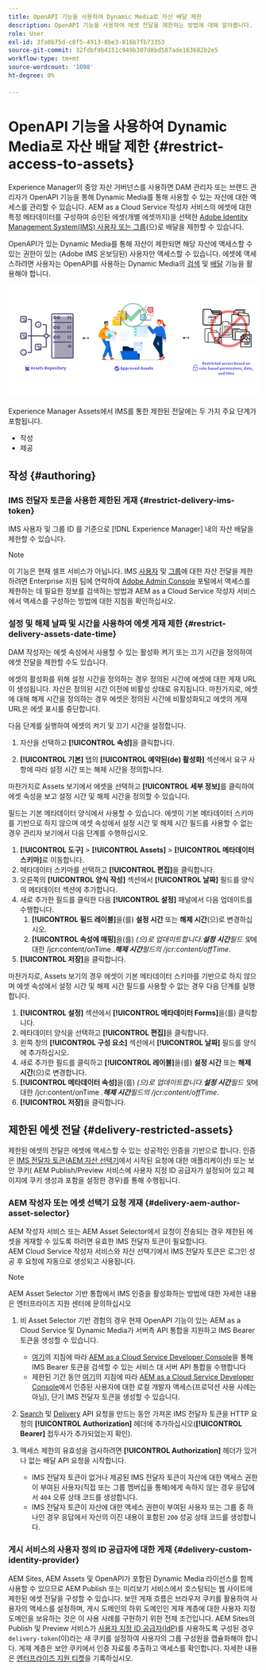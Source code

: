 ```yaml
---
title: OpenAPI 기능을 사용하여 Dynamic Media로 자산 배달 제한
description: OpenAPI 기능을 사용하여 에셋 전달을 제한하는 방법에 대해 알아봅니다.
role: User
exl-id: 3fa0b75d-c8f5-4913-8be3-816b7fb73353
source-git-commit: 32fdbf9b4151c949b307d8bd587ade163682b2e5
workflow-type: tm+mt
source-wordcount: '1098'
ht-degree: 0%

---
```


# OpenAPI 기능을 사용하여 Dynamic Media로 자산 배달 제한 {#restrict-access-to-assets}

Experience Manager의 중앙 자산 거버넌스를 사용하면 DAM 관리자 또는 브랜드 관리자가 OpenAPI 기능을 통해 Dynamic Media를 통해 사용할 수 있는 자산에 대한 액세스를 관리할 수 있습니다. AEM as a Cloud Service 작성자 서비스의 에셋에 대한 특정 메타데이터를 구성하여 승인된 에셋(개별 에셋까지)을 선택한 [Adobe Identity Management System(IMS) 사용자 또는 그룹](https://helpx.adobe.com/in/enterprise/using/users.html#user-mgt-strategy)&#x200B;(으)로 배달을 제한할 수 있습니다.

OpenAPI가 있는 Dynamic Media를 통해 자산이 제한되면 해당 자산에 액세스할 수 있는 권한이 있는 (Adobe IMS 온보딩된) 사용자만 액세스할 수 있습니다. 에셋에 액세스하려면 사용자는 OpenAPI를 사용하는 Dynamic Media의 [검색](search-assets-api.md) 및 [배달](deliver-assets-apis.md) 기능을 활용해야 합니다.

![자산에 대한 액세스 제한](/help/assets/assets/restricted-access.png)

Experience Manager Assets에서 IMS를 통한 제한된 전달에는 두 가지 주요 단계가 포함됩니다.

* 작성
* 제공

## 작성 {#authoring}

### IMS 전달자 토큰을 사용한 제한된 게재 {#restrict-delivery-ims-token}

IMS 사용자 및 그룹 ID 를 기준으로 [!DNL Experience Manager] 내의 자산 배달을 제한할 수 있습니다.

>[!NOTE]
>
> 이 기능은 현재 셀프 서비스가 아닙니다. IMS [사용자](https://helpx.adobe.com/in/enterprise/using/manage-directory-users.html) 및 [그룹](https://helpx.adobe.com/in/enterprise/using/user-groups.html)에 대한 자산 전달을 제한하려면 Enterprise 지원 팀에 연락하여 [Adobe Admin Console](https://adminconsole.adobe.com/) 포털에서 액세스를 제한하는 데 필요한 정보를 검색하는 방법과 AEM as a Cloud Service 작성자 서비스에서 액세스를 구성하는 방법에 대한 지침을 확인하십시오.

### 설정 및 해제 날짜 및 시간을 사용하여 에셋 게재 제한 {#restrict-delivery-assets-date-time}

DAM 작성자는 에셋 속성에서 사용할 수 있는 활성화 켜기 또는 끄기 시간을 정의하여 에셋 전달을 제한할 수도 있습니다.

에셋의 활성화를 위해 설정 시간을 정의하는 경우 정의된 시간에 에셋에 대한 게재 URL이 생성됩니다. 자산은 정의된 시간 이전에 비활성 상태로 유지됩니다. 마찬가지로, 에셋에 대해 해제 시간을 정의하는 경우 에셋은 정의된 시간에 비활성화되고 에셋의 게재 URL은 에셋 표시를 중단합니다.

다음 단계를 실행하여 에셋의 켜기 및 끄기 시간을 설정합니다.

1. 자산을 선택하고 **[!UICONTROL 속성]**&#x200B;을 클릭합니다.

1. **[!UICONTROL 기본]** 탭의 **[!UICONTROL 예약된(de) 활성화]** 섹션에서 요구 사항에 따라 설정 시간 또는 해제 시간을 정의합니다.

마찬가지로 Assets 보기에서 에셋을 선택하고 **[!UICONTROL 세부 정보]**&#x200B;를 클릭하여 에셋 속성을 보고 설정 시간 및 해제 시간을 정의할 수 있습니다.

필드는 기본 메타데이터 양식에서 사용할 수 있습니다. 에셋이 기본 메타데이터 스키마를 기반으로 하지 않으며 에셋 속성에서 설정 시간 및 해제 시간 필드를 사용할 수 없는 경우 관리자 보기에서 다음 단계를 수행하십시오.

1. **[!UICONTROL 도구]** > **[!UICONTROL Assets]** > **[!UICONTROL 메타데이터 스키마]**&#x200B;로 이동합니다.
1. 메타데이터 스키마를 선택하고 **[!UICONTROL 편집]**&#x200B;을 클릭합니다.
1. 오른쪽의 **[!UICONTROL 양식 작성]** 섹션에서 **[!UICONTROL 날짜]** 필드를 양식의 메타데이터 섹션에 추가합니다.
1. 새로 추가한 필드를 클릭한 다음 **[!UICONTROL 설정]** 패널에서 다음 업데이트를 수행합니다.
   1. **[!UICONTROL 필드 레이블]**&#x200B;을(를) **설정 시간** 또는 **해제 시간**(으)로 변경하십시오.
   1. **[!UICONTROL 속성에 매핑]**&#x200B;을(를) _(으)로 업데이트합니다.**설정 시간**&#x200B;필드 및_&#x200B;에 대한 /jcr:content/onTime _.**해제 시간**&#x200B;필드의 /jcr:content/offTime_.
1. **[!UICONTROL 저장]**&#x200B;을 클릭합니다.

마찬가지로, Assets 보기의 경우 에셋이 기본 메타데이터 스키마를 기반으로 하지 않으며 에셋 속성에서 설정 시간 및 해제 시간 필드를 사용할 수 없는 경우 다음 단계를 실행합니다.

1. **[!UICONTROL 설정]** 섹션에서 **[!UICONTROL 메타데이터 Forms]**&#x200B;을(를) 클릭합니다.
1. 메타데이터 양식을 선택하고 **[!UICONTROL 편집]**&#x200B;을 클릭합니다.
1. 왼쪽 창의 **[!UICONTROL 구성 요소]** 섹션에서 **[!UICONTROL 날짜]** 필드를 양식에 추가하십시오.
1. 새로 추가한 필드를 클릭하고 **[!UICONTROL 레이블]**&#x200B;을(를) **설정 시간** 또는 **해제 시간**(으)로 변경합니다.
1. **[!UICONTROL 메타데이터 속성]**&#x200B;을(를) _(으)로 업데이트합니다.**설정 시간**&#x200B;필드 및_&#x200B;에 대한 /jcr:content/onTime _.**해제 시간**&#x200B;필드의 /jcr:content/offTime_.
1. **[!UICONTROL 저장]**&#x200B;을 클릭합니다.



## 제한된 에셋 전달 {#delivery-restricted-assets}

제한된 에셋의 전달은 에셋에 액세스할 수 있는 성공적인 인증을 기반으로 합니다. 인증은 [IMS 전달자 토큰](https://developer.adobe.com/developer-console/docs/guides/authentication/UserAuthentication/)&#x200B;([AEM 자산 선택기](https://experienceleague.adobe.com/ko/docs/experience-manager-cloud-service/content/assets/manage/asset-selector/overview-asset-selector)에서 시작된 요청에 대한 애플리케이션) 또는 보안 쿠키( AEM Publish/Preview 서비스에 사용자 지정 ID 공급자가 설정되어 있고 페이지에 쿠키 생성과 포함을 설정한 경우)를 통해 수행됩니다.

### AEM 작성자 또는 에셋 선택기 요청 게재 {#delivery-aem-author-asset-selector}

AEM 작성자 서비스 또는 AEM Asset Selector에서 요청이 전송되는 경우 제한된 에셋을 게재할 수 있도록 하려면 유효한 IMS 전달자 토큰이 필요합니다.\
AEM Cloud Service 작성자 서비스와 자산 선택기에서 IMS 전달자 토큰은 로그인 성공 후 요청에 자동으로 생성되고 사용됩니다.

>[!NOTE]
>
>AEM Asset Selector 기반 통합에서 IMS 인증을 활성화하는 방법에 대한 자세한 내용은 엔터프라이즈 지원 센터에 문의하십시오

1. 비 Asset Selector 기반 경험의 경우 현재 OpenAPI 기능이 있는 AEM as a Cloud Service 및 Dynamic Media가 서버측 API 통합을 지원하고 IMS Bearer 토큰을 생성할 수 있습니다.
   * [여기](https://experienceleague.adobe.com/ko/docs/experience-manager-cloud-service/content/implementing/developing/generating-access-tokens-for-server-side-apis#the-server-to-server-flow)의 지침에 따라 [AEM as a Cloud Service Developer Console](https://experienceleague.adobe.com/ko/docs/experience-manager-cloud-service/content/implementing/developing/development-guidelines#crxde-lite-and-developer-console)을 통해 IMS Bearer 토큰을 검색할 수 있는 서비스 대 서버 API 통합을 수행합니다
   * 제한된 기간 동안 [여기](https://experienceleague.adobe.com/ko/docs/experience-manager-cloud-service/content/implementing/developing/generating-access-tokens-for-server-side-apis#developer-flow)의 지침에 따라 [AEM as a Cloud Service Developer Console](https://experienceleague.adobe.com/ko/docs/experience-manager-cloud-service/content/implementing/developing/development-guidelines#crxde-lite-and-developer-console)에서 인증된 사용자에 대한 로컬 개발자 액세스(프로덕션 사용 사례는 아님), 단기 IMS 전달자 토큰을 생성할 수 있습니다.

1. [Search](search-assets-api.md) 및 [Delivery](deliver-assets-apis.md) API 요청을 만드는 동안 가져온 IMS 전달자 토큰을 HTTP 요청의 **[!UICONTROL Authorization]** 헤더에 추가하십시오(**[!UICONTROL Bearer]** 접두사가 추가되었는지 확인).

1. 액세스 제한의 유효성을 검사하려면 **[!UICONTROL Authorization]** 헤더가 있거나 없는 배달 API 요청을 시작합니다.
   * IMS 전달자 토큰이 없거나 제공된 IMS 전달자 토큰이 자산에 대한 액세스 권한이 부여된 사용자(직접 또는 그룹 멤버십을 통해)에게 속하지 않는 경우 응답에서 `404` 오류 상태 코드를 생성합니다.
   * IMS 전달자 토큰이 자산에 대한 액세스 권한이 부여된 사용자 또는 그룹 중 하나인 경우 응답에서 자산의 이진 내용이 포함된 `200` 성공 상태 코드를 생성합니다.

### 게시 서비스의 사용자 정의 ID 공급자에 대한 게재 {#delivery-custom-identity-provider}

AEM Sites, AEM Assets 및 OpenAPI가 포함된 Dynamic Media 라이선스를 함께 사용할 수 있으므로 AEM Publish 또는 미리보기 서비스에서 호스팅되는 웹 사이트에 제한된 에셋 전달을 구성할 수 있습니다. 보안 게재 흐름은 브라우저 쿠키를 활용하여 사용자의 액세스를 설정하며, 게시 도메인의 하위 도메인인 게재 계층에 대한 사용자 지정 도메인을 보유하는 것은 이 사용 사례를 구현하기 위한 전제 조건입니다. AEM Sites의 Publish 및 Preview 서비스가 [사용자 지정 ID 공급자(IdP)](https://experienceleague.adobe.com/ko/docs/experience-manager-learn/cloud-service/authentication/saml-2-0)를 사용하도록 구성된 경우 `delivery-token`(이)라는 새 쿠키를 설정하여 사용자의 그룹 구성원을 캡슐화해야 합니다. 게재 계층은 보안 쿠키에서 인증 자료를 추출하고 액세스를 확인합니다. 자세한 내용은 [엔터프라이즈 지원 티켓](/help/assets/dynamic-media-open-apis-overview.md#how-to-enable-the-dynamic-media-with-openapi-capabilities)을 기록하십시오.
